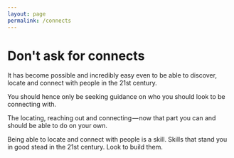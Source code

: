 ```yaml
---
layout: page
permalink: /connects
---
```


# Don't ask for connects

It has become possible and incredibly easy even to be able to discover, locate and connect with people in the 21st century.

You should hence only be seeking guidance on who you should look to be connecting with.

The locating, reaching out and connecting — now that part you can and should be able to do on your own.

Being able to locate and connect with people is a skill. Skills that stand you in good stead in the 21st century. Look to build them.


